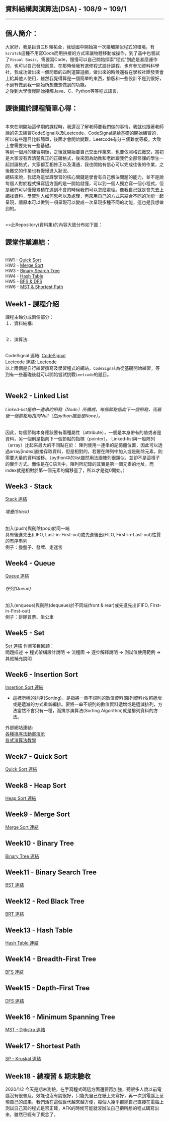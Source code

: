 ## 資料結構與演算法(DSA) - 108/9 ~ 109/1
------

個人簡介：
------
大家好，我是巨資三B 賴祐全，我從國中開始第一次接觸類似程式的環境，有`Scratch`這種不用寫Code而用拚接的方式來讓物體移動或操作，到了高中也嘗試了`Visual Basic`，需要寫Code，慢慢可以自己開始探索"程式"到底是甚麼運作的，也可以自己發想創意，在那時候我有選修程式設計課程，也有參加資料科學社，我成功做出來一個間單的四則運算遊戲，做出來的時候還有在學校社團發表會上給其他人使用，雖然我覺得算是一個簡單的東西，排版和一些設計不是到很好，不過有做到我一開始所想像想做到的功能。
<br>之後到大學慢慢開始接觸Java、C、Python等等程式語言，

課後關於課程簡單心得：
------

<br>本來在剛開始這學期的課程時，我還沒了解老師要我們做的事情，我就也跟著老師說的先去練習CodeSignal以及Leetcode，CodeSignal是給基礎的開始練習的，所以有些題目比較簡單，後面才會開始變難，Leetcode有分三個難度等級，大致上會需要先有一些基礎。
<br>等到一個月的練習期後，之後就開始要自己交出作業來，也要依照格式繳交，當初是大家沒有弄清楚真正的正確格式，後來因為助教和老師跟我們全部修課的學生一起討論格式，大家都互相修正以及溝通，我也開始有信心可以完成往後的作業，之後繳交的作業也有慢慢進入狀況。
<br>總結來說，我認為這堂課學習的核心關鍵是學會有自己解決問題的能力，並不是說每個人對於程式撰寫這方面的是一開始就懂，可以到一個人獨立寫一個小程式，但是我們可以慢慢累積在遇到不會的時候我們可以怎麼處理。像我自己就是會先去上網找資料，學習別人如何思考以及處理，再來用自己的方式來結合不同的功能一起呈現，讓原本可以做到一項呈現可以變成一次呈現多種不同的功能，這也是我想做到的。

<br> >>此Repository(資料集)的內容大致分布如下圖：

課堂作業連結：
------
<br>HW1 - [Quick Sort]()
<br>HW2 - [Merge Sort]()
<br>HW3 - [Binary Search Tree]() 
<br>HW4 - [Hash Table]() 
<br>HW5 - [BFS & DFS]() 
<br>HW6 - [MST & Shortest Path]()

Week1 - 課程介紹
------
課程主軸分成兩個部分：
<br>１、資料結構:

<br>２、演算法:

<br>CodeSignal 連結: [CodeSignal](https://codesignal.com/)
<br>Leetcode 連結: [Leetcode](https://leetcode.com/)
<br>以上兩個是自行練習撰寫及學習程式的網站，`CodeSignal`為從基礎開始練習，等到有一些基礎後就可以開始嘗試挑戰`Leetcode`的題目。
<br>
<br>

Week2 - Linked List
------
###### Linked-list是由一連串的節點（Node）所構成，每個節點指向下一個節點，而最後一個節點則指向Null（在python裡面是None）。
因此，每個節點本身應該要有兩種屬性（attribute），一個是本身帶有的值或者是資料，另一個則是指向下一個節點的指標（pointer）。
Linked-list與一般陣列（array）比起來最大的不同點在於：
陣列使用一連串的記憶體位置，因此可以透過array[index]直接存取資料，但是相對的，若要在陣列中加入或是刪除元素，則需要大量的資料搬移。（python中的list雖然用法跟陣列很類似，並卻不是這樣子的實作方式。而像是在C語言中，陣列所記錄的其實是第一個元素的地址，而index就是相對於第一個元素的偏移量了，所以才是從0開始。）

Week3 - Stack
------
[Stack 連結]()
###### 堆疊(Stack)
加入(push)與刪除(pop)於同一端
<br>具有後進先出(LIFO, Last-in-First-out)或先進後出(FILO, First-in-Last-out)性質的有序串列
<br>例子：疊盤子、發牌、走迷宮

Week4 - Queue
------
[Queue 連結]()
###### 佇列(Queue)
加入(enqueue)與刪除(dequeue)於不同端(front & rear)或先進先出(FIFO, First-in-First-out)
<br>例子：排隊買票、坐公車

Week5 - Set
------
[Set 連結]()
作業項目回顧：
<br>問題描述 -> 程式架構設計說明 -> 流程圖 -> 逐步解釋說明 -> 測試值使用範例 -> 其他補充說明

Week6 - Insertion Sort
------
[Insertion Sort 連結]()

* 這裡所稱的排序(Sorting)，是指將一串不規則的數值資料(陣列資料)依照遞增或是遞減的方式重新編排。要將一串不規則的數值資料遞增或是遞減排列，方法當然不會只有一種，而排序演算法(Sorting Algorithm)就是排列資料的方法。

外部網站連結:
<br>[各種排序法動畫演示](https://www.toptal.com/developers/sorting-algorithms)
<br>[各式演算法教學](https://github.com/TheAlgorithms/Python)

Week7 - Quick Sort
------
[Quick Sort 連結]()

Week8 - Heap Sort
------
[Heap Sort 連結]()

Week9 - Merge Sort
------
[Merge Sort 連結]()

Week10 - Binary Tree
------
[Binary Tree 連結]()

Week11 - Binary Search Tree
------
[BST 連結]()

Week12 - Red Black Tree
------
[BRT 連結]()

Week13 - Hash Table
------
[Hash Table 連結]()

Week14 - Breadth-First Tree
------
[BFS 連結]()

Week15 - Depth-First Tree
------
[DFS 連結]()

Week16 - Minimum Spanning Tree
------
[MST - Dijkstra 連結]()

Week17 - Shortest Path
------
[SP - Kruskal 連結]()


Week18 - 總複習 & 期末驗收
------
2020/1/2 今天是期末測驗，在手寫程式碼這方面還要再加強，聽很多人說以前電腦沒有很普及，效能也沒有說很好，只能先自己在紙上先寫好，再一次到電腦上呈現自己的成果，我們活在這個世代越來越方便，每個人幾乎都能自己直接在電腦上測試自己寫的程式是否正確，AFK的時候可能就沒辦法自己把所想的程式碼寫出來，雖然已經有了概念了。


